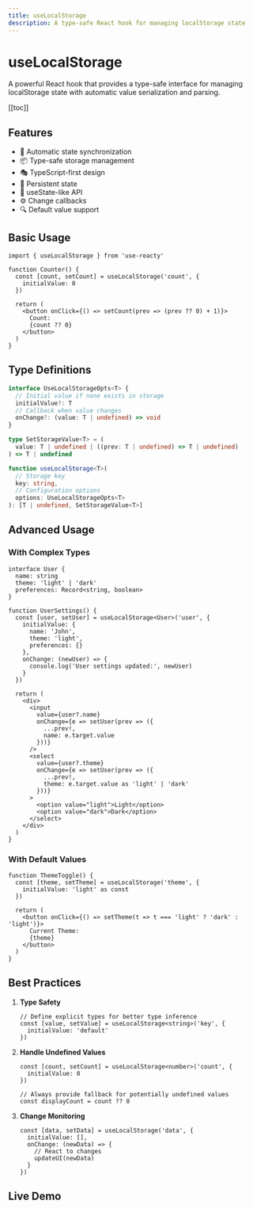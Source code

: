 ```yaml
---
title: useLocalStorage
description: A type-safe React hook for managing localStorage state
---
```


# useLocalStorage

A powerful React hook that provides a type-safe interface for managing localStorage state with automatic value serialization and parsing.

[[toc]]

## Features

- 🔄 Automatic state synchronization
- 📦 Type-safe storage management
- 🎭 TypeScript-first design
- 💾 Persistent state
- 🎯 useState-like API
- ⚙️ Change callbacks
- 🔍 Default value support

## Basic Usage

```tsx
import { useLocalStorage } from 'use-reacty'

function Counter() {
  const [count, setCount] = useLocalStorage('count', {
    initialValue: 0
  })

  return (
    <button onClick={() => setCount(prev => (prev ?? 0) + 1)}>
      Count:
      {count ?? 0}
    </button>
  )
}
```

## Type Definitions

```typescript
interface UseLocalStorageOpts<T> {
  // Initial value if none exists in storage
  initialValue?: T
  // Callback when value changes
  onChange?: (value: T | undefined) => void
}

type SetStorageValue<T> = (
  value: T | undefined | ((prev: T | undefined) => T | undefined)
) => T | undefined

function useLocalStorage<T>(
  // Storage key
  key: string,
  // Configuration options
  options: UseLocalStorageOpts<T>
): [T | undefined, SetStorageValue<T>]
```

## Advanced Usage

### With Complex Types

```tsx
interface User {
  name: string
  theme: 'light' | 'dark'
  preferences: Record<string, boolean>
}

function UserSettings() {
  const [user, setUser] = useLocalStorage<User>('user', {
    initialValue: {
      name: 'John',
      theme: 'light',
      preferences: {}
    },
    onChange: (newUser) => {
      console.log('User settings updated:', newUser)
    }
  })

  return (
    <div>
      <input
        value={user?.name}
        onChange={e => setUser(prev => ({
          ...prev!,
          name: e.target.value
        }))}
      />
      <select
        value={user?.theme}
        onChange={e => setUser(prev => ({
          ...prev!,
          theme: e.target.value as 'light' | 'dark'
        }))}
      >
        <option value="light">Light</option>
        <option value="dark">Dark</option>
      </select>
    </div>
  )
}
```

### With Default Values

```tsx
function ThemeToggle() {
  const [theme, setTheme] = useLocalStorage('theme', {
    initialValue: 'light' as const
  })

  return (
    <button onClick={() => setTheme(t => t === 'light' ? 'dark' : 'light')}>
      Current Theme:
      {theme}
    </button>
  )
}
```

## Best Practices

1. **Type Safety**

   ```tsx
   // Define explicit types for better type inference
   const [value, setValue] = useLocalStorage<string>('key', {
     initialValue: 'default'
   })
   ```

2. **Handle Undefined Values**

   ```tsx
   const [count, setCount] = useLocalStorage<number>('count', {
     initialValue: 0
   })

   // Always provide fallback for potentially undefined values
   const displayCount = count ?? 0
   ```

3. **Change Monitoring**
   ```tsx
   const [data, setData] = useLocalStorage('data', {
     initialValue: [],
     onChange: (newData) => {
       // React to changes
       updateUI(newData)
     }
   })
   ```

## Live Demo

<div>
<div ref="demo"></div>
</div>

<script setup>
import { createElement } from 'react'
import { createRoot } from 'react-dom/client'
import { ref, onMounted } from 'vue'
import UseLocalStorage from './use-local-storage.tsx'

const demo = ref()

onMounted(() => {
  const root = createRoot(demo.value)
  root.render(createElement(UseLocalStorage, {}, null))
})
</script>

